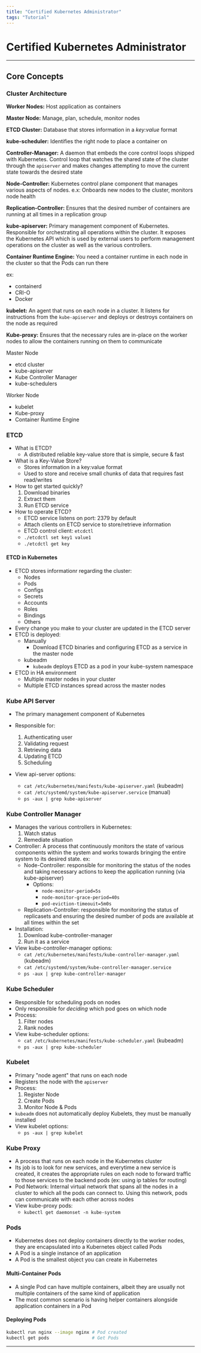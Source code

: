 ```yaml
---
title: "Certified Kubernetes Administrator"
tags: "Tutorial"
---
```


# Certified Kubernetes Administrator

___
## Core Concepts

### Cluster Architecture 


**Worker Nodes:** Host application as containers

**Master Node:** Manage, plan, schedule, monitor nodes 

**ETCD Cluster:** Database that stores information in a _key:value_ format 

**kube-scheduler:** Identifies the right node to place a container on

**Controller-Manager:** A daemon that embeds the core control loops shipped with Kubernetes. Control loop that watches the shared state of the cluster through the `apiserver` and makes changes attempting to move the current state towards the desired state 

**Node-Controller:** Kubernetes control plane component that manages various aspects of nodes. 
e.x: Onboards new nodes to the cluster, monitors node health

**Replication-Controller:** Ensures that the desired number of containers are running at all times in a replication group 

**kube-apiserver:** Primary management component of Kubernetes. Responsible for orchestrating all operations within the cluster. It exposes the Kubernetes API which is used by external users to perform management operations on the cluster as well as the various controllers. 

**Container Runtime Engine:** You need a container runtime in each node in the cluster so that the Pods can run there

ex: 
  - containerd
  - CRI-O
  - Docker

**kubelet:** An agent that runs on each node in a cluster. It listens for instructions from the `kube-apiserver` and deploys or destroys containers on the node as required

**Kube-proxy:** Ensures that the necessary rules are in-place on the worker nodes to allow the containers running on them to communicate 

Master Node
- etcd cluster
- kube-apiserver
- Kube Controller Manager
- kube-schedulers 


Worker Node
- kubelet
- Kube-proxy
- Container Runtime Engine

### ETCD 
- What is ETCD?
  - A distributed reliable key-value store that is simple, secure & fast
- What is a Key-Value Store?
  - Stores information in a key:value format
  - Used to store and receive small chunks of data that requires fast read/writes
- How to get started quickly? 
  1. Download binaries
  2. Extract them
  3. Run ETCD service
- How to operate ETCD?
  - ETCD service listens on port: 2379 by default
  - Attach clients on ETCD service to store/retrieve information
  - ETCD control client: `etcdctl`
  - `./etcdctl set key1 value1`
  - `./etcdctl get key`

#### ETCD in Kubernetes
- ETCD stores informationr regarding the cluster:
  - Nodes
  - Pods
  - Configs
  - Secrets
  - Accounts
  - Roles
  - Bindings
  - Others
- Every change you make to your cluster are updated in the ETCD server
- ETCD is deployed:
  - Manually
    - Download ETCD binaries and configuring ETCD as a service in the master node
  - kubeadm
    - `kubeadm` deploys ETCD as a pod in your kube-system namespace
- ETCD in HA environment
  - Multiple master nodes in your cluster
  - Multiple ETCD instances spread across the master nodes

### Kube API Server
- The primary management component of Kubernetes
- Responsible for:
  1. Authenticating user
  2. Validating request
  3. Retrieving data
  4. Updating ETCD 
  5. Scheduling

- View api-server options:
  - `cat /etc/kubernetes/manifests/kube-apiserver.yaml` (kubeadm)
  - `cat /etc/systemd/system/kube-apiserver.service` (manual)
  - `ps -aux | grep kube-apiserver`

### Kube Controller Manager
- Manages the various controllers in Kubernetes:
  1. Watch status
  2. Remediate situation
- Controller: A process that continuously monitors the state of various components within the system and works towards bringing the entire system to its desired state. ex:
  - Node-Controller: responsible for monitoring the status of the nodes and taking necessary actions to keep the application running (via kube-apiserver) 
    - Options:
      - `node-monitor-period=5s`
      - `node-monitor-grace-period=40s`
      - `pod-eviction-timeouit=5m0s`
  - Replication-Controller: responsible for monitoring the status of replicasets and ensuring the desired number of pods are available at all times within the set 
- Installation:
  1. Download kube-controller-manager
  2. Run it as a service
- View kube-controller-manager options:
  - `cat /etc/kubernetes/manifests/kube-controller-manager.yaml` (kubeadm)
  - `cat /etc/systemd/system/kube-controller-manager.service`
  - `ps -aux | grep kube-controller-manager`

### Kube Scheduler
- Responsible for scheduling pods on nodes
- Only responsible for _deciding_ which pod goes on which node
- Process:
  1. Filter nodes
  2. Rank nodes
- View kube-scheduler options:
  - `cat /etc/kubernetes/manifests/kube-scheduler.yaml` (kubeadm)
  - `ps -aux | grep kube-scheduler` 

### Kubelet
- Primary "node agent" that runs on each node
- Registers the node with the `apiserver`
- Process:
  1. Register Node
  2. Create Pods
  3. Monitor Node & Pods 
- `kubeadm` does not automatically deploy Kubelets, they must be manually installed
- View kubelet options:
  - `ps -aux | grep kubelet` 

### Kube Proxy
- A process that runs on each node in the Kubernetes cluster
- Its job is to look for new services, and everytime a new service is created, it creates the appropriate rules on each node to forward traffic to those services to the backend pods (ex: using ip tables for routing)  
- Pod Network: Internal virtual network that spans all the nodes in a cluster to which all the pods can connect to. Using this network, pods can communicate with each other across nodes
- View kube-proxy pods:
  - `kubectl get daemonset -n kube-system` 

### Pods
- Kubernetes does not deploy containers directly to the worker nodes, they are encapsulated into a Kubernetes object called Pods 
- A Pod is a single instance of an application
- A Pod is the smallest object you can create in Kubernetes

#### Multi-Container Pods
- A single Pod can have multiple containers, albeit they are usually not multiple containers of the same kind of application 
- The most common scenario is having helper containers alongside application containers in a Pod

#### Deploying Pods
```sh
kubectl run nginx --image nginx # Pod created
kubectl get pods                # Get Pods 
```
___
